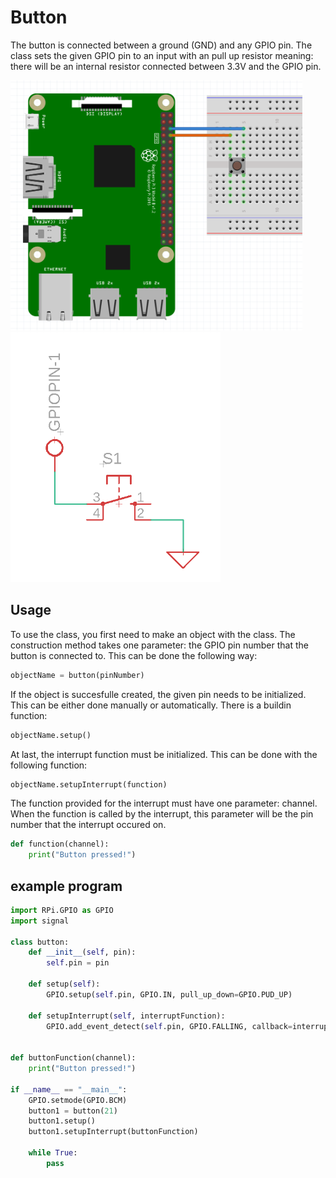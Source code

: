 # Button 

The button is connected between a ground (GND) and any GPIO pin. The class sets the given GPIO pin to an input with an pull up resistor meaning: there will be an internal resistor connected between 3.3V and the GPIO pin.

<img src="buttonBreadboard.png" alt="breadboard" height="400"/> <img src="buttonSchematic.png" alt="schematic" height="400"/>

## Usage

To use the class, you first need to make an object with the class. The construction method takes one parameter: the GPIO pin number that the button is connected to.
This can be done  the following way:

```python
objectName = button(pinNumber)
```

If the object is succesfulle created, the given pin needs to be initialized. This can be either done manually or automatically. There is a buildin function:

```python
objectName.setup()
```

At last, the interrupt function must be initialized. This can be done with the following function:

```python
objectName.setupInterrupt(function)
```

The function provided for the interrupt must have one parameter: channel. When the function is called by the interrupt, this parameter will be the pin number that the interrupt occured on.

```python
def function(channel):
    print("Button pressed!")
```

## example program

```python
import RPi.GPIO as GPIO
import signal

class button:
    def __init__(self, pin):
        self.pin = pin

    def setup(self):
        GPIO.setup(self.pin, GPIO.IN, pull_up_down=GPIO.PUD_UP)

    def setupInterrupt(self, interruptFunction):
        GPIO.add_event_detect(self.pin, GPIO.FALLING, callback=interruptFunction, bouncetime=30)


def buttonFunction(channel):
    print("Button pressed!")

if __name__ == "__main__":
    GPIO.setmode(GPIO.BCM)
    button1 = button(21)
    button1.setup()
    button1.setupInterrupt(buttonFunction)

    while True:
        pass
```

